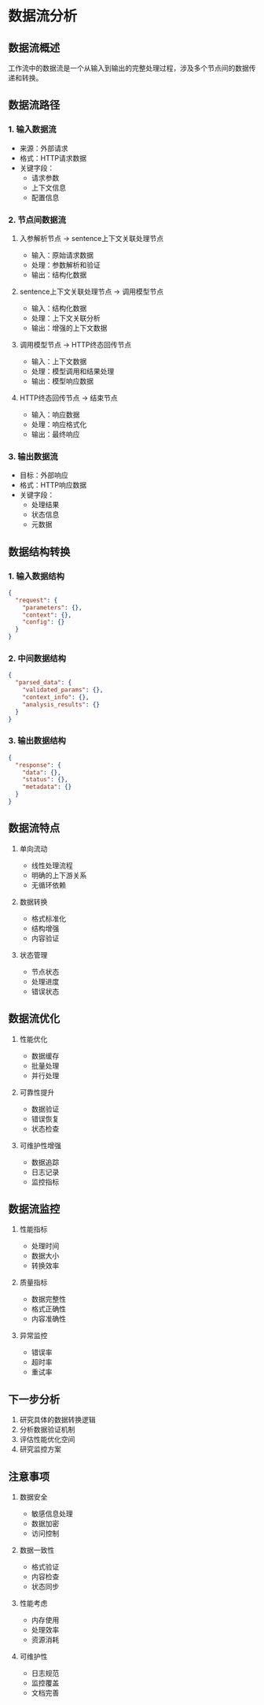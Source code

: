 # 数据流分析

## 数据流概述

工作流中的数据流是一个从输入到输出的完整处理过程，涉及多个节点间的数据传递和转换。

## 数据流路径

### 1. 输入数据流
- 来源：外部请求
- 格式：HTTP请求数据
- 关键字段：
  - 请求参数
  - 上下文信息
  - 配置信息

### 2. 节点间数据流
1. 入参解析节点 → sentence上下文关联处理节点
   - 输入：原始请求数据
   - 处理：参数解析和验证
   - 输出：结构化数据

2. sentence上下文关联处理节点 → 调用模型节点
   - 输入：结构化数据
   - 处理：上下文关联分析
   - 输出：增强的上下文数据

3. 调用模型节点 → HTTP终态回传节点
   - 输入：上下文数据
   - 处理：模型调用和结果处理
   - 输出：模型响应数据

4. HTTP终态回传节点 → 结束节点
   - 输入：响应数据
   - 处理：响应格式化
   - 输出：最终响应

### 3. 输出数据流
- 目标：外部响应
- 格式：HTTP响应数据
- 关键字段：
  - 处理结果
  - 状态信息
  - 元数据

## 数据结构转换

### 1. 输入数据结构
```json
{
  "request": {
    "parameters": {},
    "context": {},
    "config": {}
  }
}
```

### 2. 中间数据结构
```json
{
  "parsed_data": {
    "validated_params": {},
    "context_info": {},
    "analysis_results": {}
  }
}
```

### 3. 输出数据结构
```json
{
  "response": {
    "data": {},
    "status": {},
    "metadata": {}
  }
}
```

## 数据流特点

1. 单向流动
   - 线性处理流程
   - 明确的上下游关系
   - 无循环依赖

2. 数据转换
   - 格式标准化
   - 结构增强
   - 内容验证

3. 状态管理
   - 节点状态
   - 处理进度
   - 错误状态

## 数据流优化

1. 性能优化
   - 数据缓存
   - 批量处理
   - 并行处理

2. 可靠性提升
   - 数据验证
   - 错误恢复
   - 状态检查

3. 可维护性增强
   - 数据追踪
   - 日志记录
   - 监控指标

## 数据流监控

1. 性能指标
   - 处理时间
   - 数据大小
   - 转换效率

2. 质量指标
   - 数据完整性
   - 格式正确性
   - 内容准确性

3. 异常监控
   - 错误率
   - 超时率
   - 重试率

## 下一步分析

1. 研究具体的数据转换逻辑
2. 分析数据验证机制
3. 评估性能优化空间
4. 研究监控方案

## 注意事项

1. 数据安全
   - 敏感信息处理
   - 数据加密
   - 访问控制

2. 数据一致性
   - 格式验证
   - 内容检查
   - 状态同步

3. 性能考虑
   - 内存使用
   - 处理效率
   - 资源消耗

4. 可维护性
   - 日志规范
   - 监控覆盖
   - 文档完善 